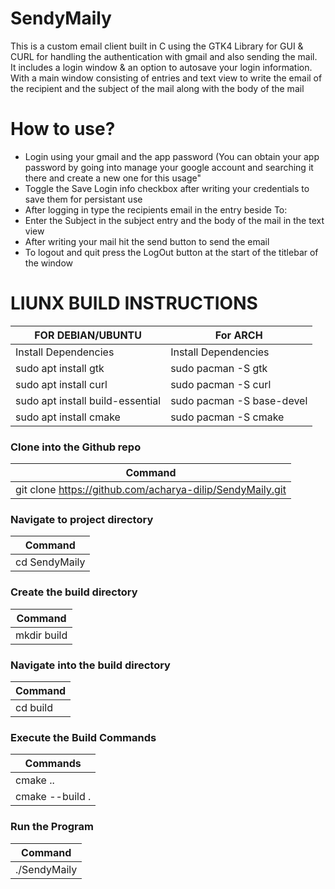 

# SendyMaily
This is a custom email client built in C using the GTK4 Library for GUI &
CURL for handling the authentication with gmail and also sending the mail.<br>
It includes a login window & an option to autosave your login information. With a main window consisting of entries and text 
view to write the email of the recipient and the subject of the mail along with the body of the mail
# How to use?
- Login using your gmail and the app password
 (You can obtain your app password by going into manage your google account and searching it there and create a new one for this usage"
- Toggle the Save Login info checkbox after writing your credentials to save them for persistant use
- After logging in type the recipients email in the entry beside To: 
- Enter the Subject in the subject entry and the body of the mail in the text view
- After writing your mail hit the send button to send the email
- To logout and quit press the LogOut button at the start of the titlebar of the window
# LIUNX BUILD INSTRUCTIONS

| FOR DEBIAN/UBUNTU                | For ARCH                    |      
|----------------------------------|-----------------------------|      
| Install Dependencies             | Install Dependencies        |      
| sudo apt install gtk             | sudo pacman -S gtk          |
| sudo apt install curl            | sudo pacman -S curl         |
| sudo apt install build-essential | sudo pacman -S base-devel   |
| sudo apt install cmake           | sudo pacman -S cmake        |

### Clone into the Github repo

| Command                                                   |
|-----------------------------------------------------------|
| git clone https://github.com/acharya-dilip/SendyMaily.git |
### Navigate to project directory
| Command       |
|---------------|
| cd SendyMaily |
### Create the build directory
| Command  |
|--------------------------|
| mkdir build              |
### Navigate into the build directory
| Command   |
|----------------------------------|
| cd build                         |
###  Execute the Build Commands
| Commands   |
|----------------------------|
| cmake ..                   |
| cmake --build .            |

### Run the Program

| Command      |
|--------------|
| ./SendyMaily |


